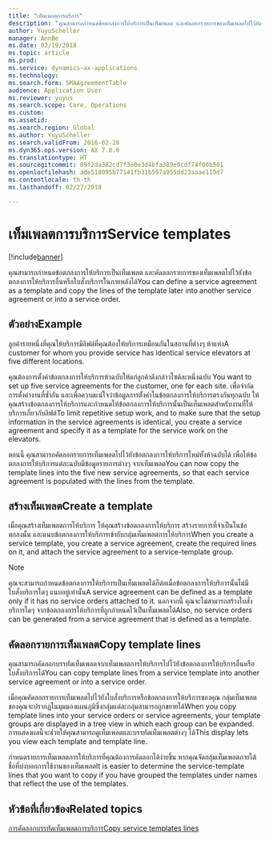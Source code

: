 ```yaml
---
title: "เท็มเพลตการบริการ"
description: "คุณสามารถกำหนดข้อตกลงการให้บริการเป็นเท็มเพลต และคัดลอกรายการของเท็มเพลตไปไว้ยังข้อตกลงการให้บริการอื่นหรือใบสั่งบริการในภายหลังได้"
author: YuyuScheller
manager: AnnBe
ms.date: 02/19/2018
ms.topic: article
ms.prod: 
ms.service: dynamics-ax-applications
ms.technology: 
ms.search.form: SMAAgreementTable
audience: Application User
ms.reviewer: yuyus
ms.search.scope: Core, Operations
ms.custom: 
ms.assetid: 
ms.search.region: Global
ms.author: YuyuScheller
ms.search.validFrom: 2016-02-28
ms.dyn365.ops.version: AX 7.0.0
ms.translationtype: HT
ms.sourcegitcommit: 09f2da382cd7f3e0e3d4bfa389e9cdf74f00b501
ms.openlocfilehash: ade518095b77141fb31b597a955dd23aaae119d7
ms.contentlocale: th-th
ms.lasthandoff: 02/27/2018

---
```


# <a name="service-templates"></a><span data-ttu-id="8493a-103">เท็มเพลตการบริการ</span><span class="sxs-lookup"><span data-stu-id="8493a-103">Service templates</span></span>

[!include[banner](../includes/banner.md)]

<span data-ttu-id="8493a-104">คุณสามารถกำหนดข้อตกลงการให้บริการเป็นเท็มเพลต และคัดลอกรายการของเท็มเพลตไปไว้ยังข้อตกลงการให้บริการอื่นหรือใบสั่งบริการในภายหลังได้</span><span class="sxs-lookup"><span data-stu-id="8493a-104">You can define a service agreement as a template and copy the lines of the template later into another service agreement or into a service order.</span></span>

## <a name="example"></a><span data-ttu-id="8493a-105">ตัวอย่าง</span><span class="sxs-lookup"><span data-stu-id="8493a-105">Example</span></span>

<span data-ttu-id="8493a-106">ลูกค้ารายหนึ่งที่คุณให้บริการมีลิฟต์ที่คุณต้องให้บริการเหมือนกันในสถานที่ต่างๆ ห้าแห่ง</span><span class="sxs-lookup"><span data-stu-id="8493a-106">A customer for whom you provide service has identical service elevators at five different locations.</span></span>

<span data-ttu-id="8493a-107">คุณต้องการตั้งค่าข้อตกลงการให้บริการห้าฉบับให้แก่ลูกค้าดังกล่าวไซต์ละหนึ่งฉบับ </span><span class="sxs-lookup"><span data-stu-id="8493a-107">You want to set up five service agreements for the customer, one for each site.</span></span>
<span data-ttu-id="8493a-108">เพื่อจำกัดการตั้งค่างานที่ซ้ำกัน และเพื่อความแน่ใจว่าข้อมูลการตั้งค่าในข้อตกลงการให้บริการตรงกันทุกฉบับ ให้คุณสร้างข้อตกลงการให้บริการและกำหนดให้ข้อตกลงการให้บริการนั้นเป็นเท็มเพลตสำหรับงานที่ให้บริการเกี่ยวกับลิฟต์</span><span class="sxs-lookup"><span data-stu-id="8493a-108">To limit repetitive setup work, and to make sure that the setup information in the service agreements is identical, you create a service agreement and specify it as a template for the service work on the elevators.</span></span>

<span data-ttu-id="8493a-109">ตอนนี้ คุณสามารถคัดลอกรายการเท็มเพลตไปไว้ยังข้อตกลงการให้บริการใหม่ทั้งห้าฉบับได้ เพื่อให้ข้อตกลงการให้บริการแต่ละฉบับมีข้อมูลรายการต่างๆ จากเท็มเพลต</span><span class="sxs-lookup"><span data-stu-id="8493a-109">You can now copy the template lines into the five new service agreements, so that each service agreement is populated with the lines from the template.</span></span>

## <a name="create-a-template"></a><span data-ttu-id="8493a-110">สร้างเท็มเพลต</span><span class="sxs-lookup"><span data-stu-id="8493a-110">Create a template</span></span>

<span data-ttu-id="8493a-111">เมื่อคุณสร้างเท็มเพลตการให้บริการ ให้คุณสร้างข้อตกลงการให้บริการ สร้างรายการที่จำเป็นในข้อตกลงนั้น และแนบข้อตกลงการให้บริการเข้ากับกลุ่มเท็มเพลตการให้บริการ</span><span class="sxs-lookup"><span data-stu-id="8493a-111">When you create a service template, you create a service agreement, create the required lines on it, and attach the service agreement to a service-template group.</span></span>

> [!NOTE]
> <span data-ttu-id="8493a-112">คุณจะสามารถกำหนดข้อตกลงการให้บริการเป็นเท็มเพลตได้ก็ต่อเมื่อข้อตกลงการให้บริการนั้นไม่มีใบสั่งบริการใดๆ แนบอยู่เท่านั้น</span><span class="sxs-lookup"><span data-stu-id="8493a-112">A service agreement can be defined as a template only if it has no service orders attached to it.</span></span> <span data-ttu-id="8493a-113">นอกจากนี้ คุณจะไม่สามารถสร้างใบสั่งบริการใดๆ จากข้อตกลงการให้บริการที่ถูกกำหนดไว้เป็นเท็มเพลตได้</span><span class="sxs-lookup"><span data-stu-id="8493a-113">Also, no service orders can be generated from a service agreement that is defined as a template.</span></span>

## <a name="copy-template-lines"></a><span data-ttu-id="8493a-114">คัดลอกรายการเท็มเพลต</span><span class="sxs-lookup"><span data-stu-id="8493a-114">Copy template lines</span></span>

<span data-ttu-id="8493a-115">คุณสามารถคัดลอกบรรทัดเท็มเพลตจากเท็มเพลตการให้บริการไปไว้ยังข้อตกลงการให้บริการอื่นหรือใบสั่งบริการได้</span><span class="sxs-lookup"><span data-stu-id="8493a-115">You can copy template lines from a service template into another service agreement or into a service order.</span></span>

<span data-ttu-id="8493a-116">เมื่อคุณคัดลอกรายการเท็มเพลตไปไว้ยังใบสั่งบริการหรือข้อตกลงการให้บริการของคุณ กลุ่มเท็มเพลตของคุณจะปรากฏในมุมมองแผนภูมิซึ่งกลุ่มแต่ละกลุ่มสามารถถูกขยายได้</span><span class="sxs-lookup"><span data-stu-id="8493a-116">When you copy template lines into your service orders or service agreements, your template groups are displayed in a tree view in which each group can be expanded.</span></span> <span data-ttu-id="8493a-117">การแสดงผลนี้จะช่วยให้คุณสามารถดูเท็มเพลตและบรรทัดเท็มเพลตต่างๆ ได้</span><span class="sxs-lookup"><span data-stu-id="8493a-117">This display lets you view each template and template line.</span></span>

<span data-ttu-id="8493a-118">กำหนดรายการเท็มเพลตการให้บริการที่คุณต้องการคัดลอกได้ง่ายขึ้น หากคุณจัดกลุ่มเท็มเพลตภายใต้ชื่อที่บ่งบอกการใช้งานของเท็มเพลต</span><span class="sxs-lookup"><span data-stu-id="8493a-118">It is easier to determine the service-template lines that you want to copy if you have grouped the templates under names that reflect the use of the templates.</span></span>

## <a name="related-topics"></a><span data-ttu-id="8493a-119">หัวข้อที่เกี่ยวข้อง</span><span class="sxs-lookup"><span data-stu-id="8493a-119">Related topics</span></span>

[<span data-ttu-id="8493a-120">การคัดลอกบรรทัดเท็มเพลตการบริการ</span><span class="sxs-lookup"><span data-stu-id="8493a-120">Copy service templates lines</span></span>](copy-service-template-lines.md)

